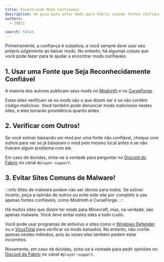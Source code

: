 ```yaml
---
title: Encontrando Mods Confiáveis
description: Um guia para achar mods para Fabric usando fontes confiáveis.
authors:
  - IMB11

search: false
---
```


Primeiramente, a confiança é subjetiva, e você sempre deve usar seu próprio julgamento ao baixar mods. No entanto, há algumas coisas que você pode fazer para te ajudar a encontrar mods confiáveis.

## 1. Usar uma Fonte que Seja Reconhecidamente Confiável

A maioria dos autores publicam seus mods no [Modrinth](https://modrinth.com/mods?g=categories:%27fabric%27) e no [CurseForge](https://www.curseforge.com/minecraft/search?class=mc-mods&gameVersionTypeId=4).

Estes sites verificam se os mods são o que dizem ser e se não contêm código malicioso. Você também pode denunciar mods maliciosos nestes sites, e eles tomarão providência quanto antes.

## 2. Verificar com Outros!

Se você estiver baixando um mod por uma fonte não confiável, cheque com outros para ver se já baixaram o mod pelo mesmo local antes e se não tiveram algum problema com ele.

Em caso de dúvidas, sinta-se à vontade para perguntar no [Discord do Fabric](https://discord.gg/v6v4pMv) no canal `#player-support`.

## 3. Evitar Sites Comuns de Malware!

:::info
Sites de malware podem não ser óbvios para todos. Se estiver incerto, peça a opinião de outros ou evite este site por completo e use apenas fontes confiáveis, como Modrinth e CurseForge.
:::

Há muitos sites que dizem ter mods para Minecraft, mas, na verdade, são apenas malware. Você deve evitar estes sites a todo custo.

Você pode usar programas de antivírus e sites como o [Windows Defender](https://www.microsoft.com/en-us/windows/comprehensive-security) ou o [VirusTotal](https://www.virustotal.com/) para verificar os mods baixados. No entanto, não confie apenas nestes métodos, pois às vezes eles também podem estar incorretos.

Novamente, em caso de dúvidas, sinta-se à vontade para pedir opiniões no [Discord do Fabric](https://discord.gg/v6v4pMv) no canal `#player-support`.
